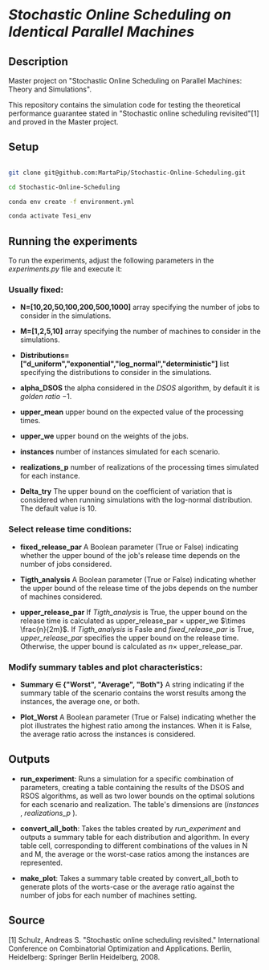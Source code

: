 # *Stochastic Online Scheduling on Identical Parallel Machines* 


## Description
Master project on "Stochastic Online Scheduling on Parallel Machines: Theory and Simulations".

This repository contains the simulation code for testing the theoretical performance guarantee stated in "Stochastic online scheduling revisited"[1] and proved in the Master project.


## Setup

```bash

git clone git@github.com:MartaPip/Stochastic-Online-Scheduling.git

cd Stochastic-Online-Scheduling

conda env create -f environment.yml

conda activate Tesi_env

```

## Running the experiments

To run the experiments, adjust the following parameters in the *experiments.py* file and execute it:

### Usually fixed:

- **N=[10,20,50,100,200,500,1000]** array specifying the number of jobs to consider in the simulations.

- **M=[1,2,5,10]** array specifying the number of machines to consider in the simulations.

- **Distributions=["d_uniform","exponential","log_normal","deterministic"]** list specifying the distributions to consider in the simulations.

- **alpha_DSOS** the alpha considered in the $DSOS$ algorithm, by default it is *golden ratio* $-1$.

- **upper_mean** upper bound on the expected value of the processing times. 

- **upper_we** upper bound on the weights of the jobs.

- **instances** number of instances simulated for each scenario. 

- **realizations_p** number of realizations of the processing times simulated for each instance.

- **Delta_try** The upper bound on the coefficient of variation that is considered when running simulations with the log-normal distribution. The default value is 10.

### Select release time conditions:

- **fixed_release_par** A Boolean parameter (True or False) indicating whether the upper bound of the job's release time depends on the number of jobs considered.

- **Tigth_analysis**  A Boolean parameter (True or False) indicating whether the upper bound of the release time of the jobs depends on the number of machines considered.

- **upper_release_par**  If *Tigth_analysis* is True, the upper bound on the release time is calculated as upper_release_par $\times$ upper_we $\times \frac{n}{2m}$.  If *Tigth_analysis* is Fasle and *fixed_release_par* is True, *upper_release_par* specifies the upper bound on the release time. Otherwise, the upper bound is calculated as $n \times$ upper_release_par.

### Modify summary tables and plot characteristics:

- **Summary $\in$ {"Worst", "Average", "Both"}** A string indicating if the summary table of the scenario contains the worst results among the instances, the average one, or both.

- **Plot_Worst** A Boolean parameter (True or False) indicating whether the plot illustrates the highest ratio among the instances. When it is False, the average ratio across the instances is considered.


## Outputs

- **run_experiment**: Runs a simulation for a specific combination of parameters, creating a table containing the results of the DSOS and RSOS algorithms, as well as two lower bounds on the optimal solutions for each scenario and realization. The table's dimensions are (*instances* , *realizations_p* ).
  
- **convert_all_both**: Takes the tables created by *run_experiment* and outputs a summary table for each distribution and algorithm. In every table cell, corresponding to different combinations of the values in N and M, the average or the worst-case ratios among the instances are represented.
  
- **make_plot**: Takes a summary table created by convert_all_both to generate plots of the worts-case or the average ratio against the number of jobs for each number of machines setting.



## Source
[1] Schulz, Andreas S. "Stochastic online scheduling revisited." International Conference on Combinatorial Optimization and Applications. Berlin, Heidelberg: Springer Berlin Heidelberg, 2008.



